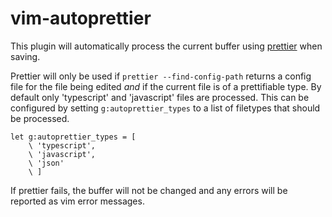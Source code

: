 # vim-autoprettier

This plugin will automatically process the current buffer using [prettier](https://prettier.io) when saving.

Prettier will only be used if `prettier --find-config-path` returns a config file for the file being edited _and_ if the current file is of a prettifiable type. By default only 'typescript' and 'javascript' files are processed. This can be configured by setting `g:autoprettier_types` to a list of filetypes that should be processed.

```vim
let g:autoprettier_types = [
	\ 'typescript',
	\ 'javascript',
	\ 'json'
	\ ]
```

If prettier fails, the buffer will not be changed and any errors will be reported as vim error messages.
